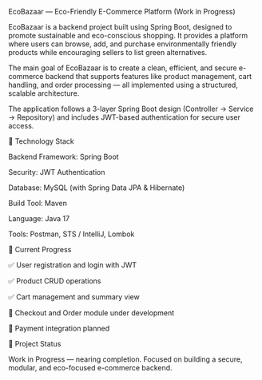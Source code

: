 EcoBazaar — Eco-Friendly E-Commerce Platform (Work in Progress)

EcoBazaar is a backend project built using Spring Boot, designed to promote sustainable and eco-conscious shopping.
It provides a platform where users can browse, add, and purchase environmentally friendly products while encouraging sellers to list green alternatives.

The main goal of EcoBazaar is to create a clean, efficient, and secure e-commerce backend that supports features like product management, cart handling, and order processing — all implemented using a structured, scalable architecture.

The application follows a 3-layer Spring Boot design (Controller → Service → Repository) and includes JWT-based authentication for secure user access.

🧩 Technology Stack

Backend Framework: Spring Boot

Security: JWT Authentication

Database: MySQL (with Spring Data JPA & Hibernate)

Build Tool: Maven

Language: Java 17

Tools: Postman, STS / IntelliJ, Lombok

🧱 Current Progress

✅ User registration and login with JWT

✅ Product CRUD operations

✅ Cart management and summary view

🚧 Checkout and Order module under development

🚧 Payment integration planned

📅 Project Status

Work in Progress — nearing completion.
Focused on building a secure, modular, and eco-focused e-commerce backend.
